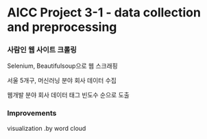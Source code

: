 # AICC Project 3-1 - data collection and preprocessing
### 사람인 웹 사이트 크롤링
Selenium, Beautifulsoup으로 웹 스크래핑


서울 5개구, 머신러닝 분야 회사 데이터 수집


웹개발 분야 회사 데이터 태그 빈도수 순으로 도출

### Improvements
visualization .by word cloud
